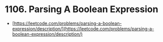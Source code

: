 # 1106. Parsing A Boolean Expression

- [https://leetcode.com/problems/parsing-a-boolean-expression/description/](https://leetcode.com/problems/parsing-a-boolean-expression/description/)

